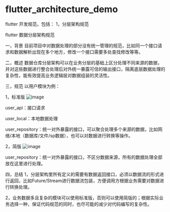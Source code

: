 # flutter_architecture_demo

flutter 开发规范，包括：
1，分层架构规范


flutter 数据分层架构规范

一，背景
目前项目中对数据处理的部分没有统一管理的规范，比如同一个接口请求和数据解析出现在多个地方，修改一个接口需要多处查找修改等等。

二，概述
数据仓库分层架构可以在业务分层的基础上区分处理不同来源的数据，并对这些数据进行整合处理后对外统一暴露可信的输出接口，隔离底层数据处理的复杂性，能有效提高业务逻辑层对数据组装的灵活性。

三，规范
以用户模块为例：

1，标准版
![image](https://user-images.githubusercontent.com/22269028/215697224-f0342105-3840-4689-8423-5cb7dfe58909.png)


user_api：接口请求

user_local：本地数据处理

user_repository：统一对外暴露的接口，可以聚合处理多个来源的数据，比如网络/本地（数据库/文件/sp数据），也可以对数据进行转换等操作。

2，简版
![image](https://user-images.githubusercontent.com/22269028/215697284-6689b566-6ede-42d5-8839-ed58d7f40439.png)

user_repository：统一对外暴露的接口，不区分数据来源，所有的数据处理全部放在这里进行处理。

四，总结
1，分层架构里所有定义的需要有数据返回接口，必须以数据流的形式进行返回，比如Future/Stream进行数据流包装，方便调用方根据业务需要对数据进行转换处理。

2，业务数据多且复杂的模块可以使用标准版，否则可以使用简版的；根据实际业务选择一种，保证代码规范的同时，也尽可能的减少对代码编写的复杂性。
